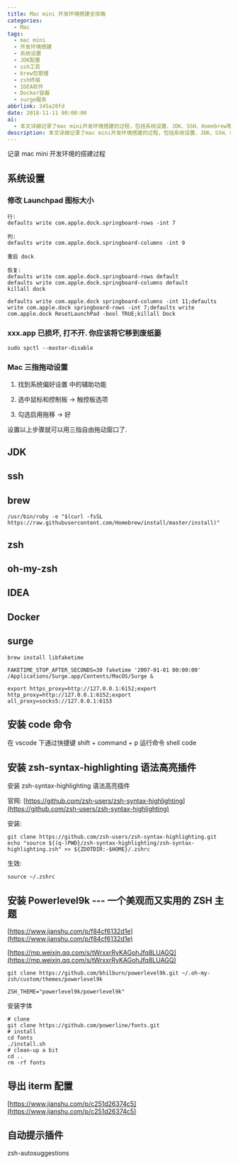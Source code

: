 ```yaml
---
title: Mac mini 开发环境搭建全攻略
categories:
  - Mac
tags:
  - mac mini
  - 开发环境搭建
  - 系统设置
  - JDK配置
  - ssh工具
  - brew包管理
  - zsh终端
  - IDEA软件
  - Docker容器
  - surge服务
abbrlink: 345a28fd
date: 2018-11-11 00:00:00
ai:
  - 本文详细记录了mac mini开发环境搭建的过程，包括系统设置、JDK、SSH、Homebrew等软件的安装与配置。主要内容涉及修改Launchpad图标大小、处理损坏的应用程序、Mac触控板三指拖动功能启用、JDK和brew工具的安装以及IDEA、Docker、Surge等软件的基础设置。此外，还介绍了如何安装zsh语法高亮插件、Powerlevel9k主题、字体以及自动提示插件，对开发环境进行了全面优化。
description: 本文详细记录了mac mini开发环境搭建的过程，包括系统设置、JDK、SSH、Homebrew等软件的安装与配置。主要内容涉及修改Launchpad图标大小、处理损坏的应用程序、Mac触控板三指拖动功能启用、JDK和brew工具的安装以及IDEA、Docker、Surge等软件的基础设置。此外，还介绍了如何安装zsh语法高亮插件、Powerlevel9k主题、字体以及自动提示插件，对开发环境进行了全面优化。
---
```


记录 mac mini 开发环境的搭建过程

<!-- more -->

## 系统设置

### 修改 Launchpad 图标大小

```
行:
defaults write com.apple.dock.springboard-rows -int 7

列:
defaults write com.apple.dock.springboard-columns -int 9

重启 dock

恢复:
defaults write com.apple.dock.springboard-rows default
defaults write com.apple.dock.springboard-columns default
killall dock

defaults write com.apple.dock springboard-columns -int 11;defaults write com.apple.dock springboard-rows -int 7;defaults write com.apple.dock ResetLaunchPad -bool TRUE;killall Dock
```

### xxx.app 已损坏, 打不开. 你应该将它移到废纸篓

```
sudo spctl --master-disable
```

### Mac 三指拖动设置

1. 找到系统偏好设置 中的辅助功能

2. 选中鼠标和控制板 -> 触控板选项

3. 勾选启用拖移 -> 好

设置以上步骤就可以用三指自由拖动窗口了.

## JDK

## ssh

## brew

```
/usr/bin/ruby -e "$(curl -fsSL https://raw.githubusercontent.com/Homebrew/install/master/install)"
```

## zsh

## oh-my-zsh

## IDEA

## Docker

## surge

```
brew install libfaketime
```

```
FAKETIME_STOP_AFTER_SECONDS=30 faketime '2007-01-01 00:00:00' /Applications/Surge.app/Contents/MacOS/Surge &

export https_proxy=http://127.0.0.1:6152;export http_proxy=http://127.0.0.1:6152;export all_proxy=socks5://127.0.0.1:6153
```

## 安装 code 命令

在 vscode 下通过快捷键 shift + command + p 运行命令 shell code

## 安装 zsh-syntax-highlighting 语法高亮插件

安装 zsh-syntax-highlighting 语法高亮插件

官网: [https://github.com/zsh-users/zsh-syntax-highlighting](https://github.com/zsh-users/zsh-syntax-highlighting)

安装:

```
git clone https://github.com/zsh-users/zsh-syntax-highlighting.git
echo "source ${(q-)PWD}/zsh-syntax-highlighting/zsh-syntax-highlighting.zsh" >> ${ZDOTDIR:-$HOME}/.zshrc
```

生效:

```
source ~/.zshrc
```

## 安装 Powerlevel9k --- 一个美观而又实用的 ZSH 主题

[https://www.jianshu.com/p/f84cf6132d1e](https://www.jianshu.com/p/f84cf6132d1e)

[https://mp.weixin.qq.com/s/tWrxxrRyKAGohJfq8LUAGQ](https://mp.weixin.qq.com/s/tWrxxrRyKAGohJfq8LUAGQ)

```
git clone https://github.com/bhilburn/powerlevel9k.git ~/.oh-my-zsh/custom/themes/powerlevel9k
```

```
ZSH_THEME="powerlevel9k/powerlevel9k"
```

安装字体

```
# clone
git clone https://github.com/powerline/fonts.git
# install
cd fonts
./install.sh
# clean-up a bit
cd ..
rm -rf fonts
```

## 导出 iterm 配置

[https://www.jianshu.com/p/c251d26374c5](https://www.jianshu.com/p/c251d26374c5)

## 自动提示插件

zsh-autosuggestions
